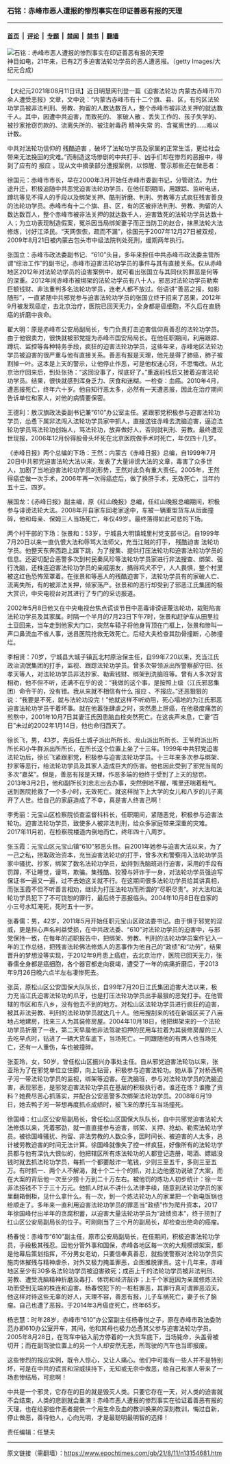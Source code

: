 ### 石铭：赤峰市恶人遭报的惨烈事实在印证善恶有报的天理

---

#### [首页](../../../..?n13154681) &nbsp;|&nbsp; [评论](../../../../../epoch-comment?n13154681) &nbsp;|&nbsp; [专题](../../../../../epoch-special?n13154681) &nbsp;|&nbsp; [禁闻](../../../../../epoch-news?n13154681) &nbsp;|&nbsp; [禁书](../../../../../books?n13154681) &nbsp;|&nbsp; [翻墙](https://github.com/gfw-breaker/nogfw/blob/master/README.md?n13154681)


<div><img alt="石铭：赤峰市恶人遭报的惨烈事实在印证善恶有报的天理" class="attachment-djy_600_400 size-djy_600_400 wp-post-image" src="https://i.epochtimes.com/assets/uploads/2021/08/id13154735-95d4b9ee87d4abf9229f27be738525d0-600x400-450x300.jpeg"/>
<div class="caption">
 神目如电，21年来，已有2万多迫害法轮功学员的恶人遭恶报。（getty Images/大纪元合成）
</div></div><hr/><div class="post_content" id="artbody" itemprop="articleBody">
 <!-- article content begin -->
 <p>
  【大纪元2021年08月11日讯】近日明慧网刊登一篇《迫害法轮功 内蒙古赤峰市70余人遭受恶报》文章，文中说：“内蒙古赤峰市有十二个旗、县、区，有的区法轮功学员被非法判刑、劳教、拘留的人数达数百人，整个赤峰市被非法关押的就达数千人。其中，因遭中共迫害，而致死的、
  <ok href="https://www.epochtimes.com/gb/tag/%E5%AE%B6%E7%A0%B4%E4%BA%BA%E6%95%A3.html">
   家破人散
  </ok>
  、丢失工作的、孩子失学的、被抄家抢窃罚款的、流离失所的、被注射毒药
  <ok href="https://www.epochtimes.com/gb/tag/%E7%B2%BE%E7%A5%9E%E5%A4%B1%E5%B8%B8.html">
   精神失常
  </ok>
  的、含冤离世的……难以计数。
 </p>
 <p>
  中共对法轮功信仰的
  <ok href="https://www.epochtimes.com/gb/tag/%E6%AE%8B%E9%85%B7%E8%BF%AB%E5%AE%B3.html">
   残酷迫害
  </ok>
  ，破坏了法轮功学员及家属的正常生活，更给社会带来无法挽回的灾难。”而制造这场惨剧的中共打手、凶手们却在惨烈的恶报中，得到了应有的
  <ok href="https://www.epochtimes.com/gb/tag/%E6%8A%A5%E5%BA%94.html">
   报应
  </ok>
  。现从文中摘录部分遭报案例，以惊醒、警示那些还在做恶者：
 </p>
 <p>
  徐国元：赤峰市市长，早在2000年3月开始任赤峰市委副书记，分管政法。为仕途升迁，积极追随中共恶党迫害法轮功学员，在他任职期间，用跟踪、监听电话，蹲坑等见不得人的手段以及绑架关押、酷刑折磨、判刑、劳教等方式疯狂残害善良的法轮功学员。赤峰市有十二个旗、县、区，有的区被非法判刑、劳教、拘留的人数达数百人，整个赤峰市被非法关押的就达数千人，迫害致死的法轮功学员达数十人；为立功表现制造假案，冤杀因当局绑架妻子而正当防卫的赵合，抹黑法轮大法修炼，讨好江泽民。“天网恢恢，疏而不漏”，徐国元于2007年12月27日被双规，2009年8月21日被内蒙古包头市中级法院判处死刑，缓期两年执行。
 </p>
 <p>
  张国立：赤峰市政法委副书记、“610”头目，多年来担任中共赤峰市政法委主管所谓“综治工作”的副书记，赤峰市迫害法轮功学员的事件与其有直接关系。仅从赤峰地区2012年对法轮功学员的迫害案例中，就可看出张国立与其同伙的罪恶是何等的深重。2012年间赤峰市被绑架的法轮功学员有八十人，邪恶对法轮功学员勒索巨额钱财、非法重判多名法轮功学员，连老人都不放过。俗语讲“善恶之报，如影随形”，一直紧随中共邪党参与迫害法轮功学员的张国立终于招来了恶果，2012年9月被发现癌症，去北京治疗，医院已回天无力，全身都是癌细胞，不久后在直肠癌的折磨中丧命。
 </p>
 <p>
  翟大明：原是赤峰市公安局副局长，专门负责打击迫害信仰真善忍的法轮功学员。由于他很卖力，很快就被邪党提为赤峰市国安局局长。在他任职期间，利用跟踪、蹲坑、监控等各种特务手段，疯狂的迫害法轮功学员，这些年来，赤峰地区法轮功学员被迫害的很严重与他有直接关系。善恶有报是天理，他先是得了肺癌，肺子被割掉一叶。这本是上天的警示，让他停止作恶，可是他权迷心窍，不思悔改。从北京治疗回来后，到处张扬：“这回没事了，彻底好了。”重返前线后又接着迫害法轮功学员。结果，很快就感到浑身乏力、厌食和迷糊。一检查：血癌。2010年4月，遭恶报死亡，终年六十岁。他自知行恶太多，必然有一天遭恶报，因此在治疗期间告诉单位和家人，对他的病情要保密。
 </p>
 <p>
  王德利：敖汉旗政法委副书记兼“610”办公室主任。紧跟邪党积极参与迫害法轮功学员，怂恿下属非法闯入法轮功学员家中抓人，直接送往赤峰去洗脑迫害，逼迫法轮功学员骂法轮功创始人，骂法轮功，放弃做好人，否则就判刑、劳教。最终遭现世现报，2006年12月份得股骨头坏死在北京医院做手术时死亡，年仅四十几岁。
 </p>
 <p>
  《赤峰日报》两个总编的下场：王然：内蒙古《赤峰日报》总编，自1999年7月20日中共邪党迫害法轮大法以来，发表了大量诽谤大法的文章，毒害了众多世人，加剧了当地迫害法轮功学员的形势，王然对此负有重大责任。2005年，王然得癌症做一次手术，2006年再一次得癌症后，做了换肝手术，无效死亡，当年约五十三、四岁。
 </p>
 <p>
  展国龙：《赤峰日报》副主编，原《红山晚报》总编，任红山晚报总编期间，积极参与诽谤法轮大法。2008年开自家车回老家途中，车被一辆重型货车从后面撞碎，他和母亲、保姆三人当场死亡，年仅49岁。最终落得如此可悲的下场。
 </p>
 <p>
  两个村干部的下场：张景和：53岁，宁城县大明镇城里村党支部书记。自1999年7月20日以来一直仇恨大法和辱骂大法师父，充当江贼的打手，
  <ok href="https://www.epochtimes.com/gb/tag/%E6%AE%8B%E9%85%B7%E8%BF%AB%E5%AE%B3.html">
   残酷迫害
  </ok>
  法轮功学员。他整天东奔西跑上蹿下跳，为了搜集、提供打压法轮功和迫害法轮功学员的信息。还密切配合恶警多次到村民秦凤珍等法轮功学员家进行非法搜查、绑架、强行洗脑，还株连迫害法轮功学员的亲戚朋友，搞得鸡犬不宁，人人畏惧，整个村里被这红色恐怖笼罩着。在张景和等恶人的残酷迫害下，法轮功学员有的家破人亡、流离失所，有的被非法关押，倾家荡产。张景和的恶行却受到了邪恶江氏集团的极大赏识，中央电视台对其进行了专门的采访报道。
 </p>
 <p>
  2002年5月8日他又在中央电视台焦点谎谈节目中恶毒诽谤诬蔑法轮功，栽赃陷害法轮功学员及其家属。时隔一个半月的7月23日下午7时，张景和赶驴车从田里拉土豆回来，当车走到他家大门口，突然车辕子将他身背顶在门框上，张景和惨叫一声口鼻流血不省人事，送县医院抢救无效死亡。后经大夫检查其肋骨撞断，心肺撞烂。
 </p>
 <p>
  李相贤：70岁，宁城县大城子镇瓦北村原治保主任，自99年7.20以来，充当江氏政治流氓集团的打手，监视、跟踪法轮功学员。曾多次带领派出所警察郝守田、张孝天等人，对法轮功学员非法抄家、勒索钱财、绑架到洗脑班等。曾有人多次好言相劝，他不但不听，还满不在乎的说：“我做的这个事，是按照上级（江氏邪恶集团）命令干的，没有错。我从来就不相信有什么
  <ok href="https://www.epochtimes.com/gb/tag/%E6%8A%A5%E5%BA%94.html">
   报应
  </ok>
  、不报应。”还恶狠狠的说：“我要是不死，就与法轮功没完！”他就这样不听劝阻，死心塌地的为江氏邪恶迫害法轮功学员干着坏事。就在他嚣张肆虐之时，突然患上肝癌，在他极度痛苦的煎熬中，2001年10月7日其妻汪氏因患脑血栓突然死亡。在这丧声未息，亡妻“百日”未过的2002年1月14日，他也命归西天了。
 </p>
 <p>
  徐长飞，男，43岁。先后任土城子派出所所长、龙山派出所所长、王爷府派出所所长和小牛群派出所所长，在所长这个位置上坐了十三年。1999年中共邪党迫害法轮功后，徐长飞紧跟邪党，积极参与迫害法轮功学员。十三年来多次参与绑架、抄家等恶行，给法轮功学员及其家人造成巨大的伤害。他也因此受到了邪党当局的多次“嘉奖”。但是，善恶有报是天理，作恶多端的他终于受到了上天的惩罚。2013年3月2日，他和副所长刘忠志出去办事，突然倒地不醒，嘴里还喘着粗气。送到医院抢救了一个多小时，无效死亡。就这样抛下上大学的女儿和八岁的儿子离开了人世。给自己的家庭造成了不幸，真是害人终害己啊！
 </p>
 <p>
  李秀丽：元宝山区检察院侦查监督科科长，任职期间，紧随恶党，积极参与迫害法轮功。迫害法轮功学员，致使多人被非法判刑，给众多家庭带来深重的灾难。2017年11月初，在检察院楼道内倒地而亡，终年四十八周岁。
 </p>
 <p>
  张玉霞：元宝山区元宝山镇“610”邪恶头目。自2001年她参与迫害大法以来，为了一己之私，捞取政治资本，充当迫害法轮功的打手，曾多次和警察闯入法轮功学员家中骚扰、抄家，绑架了数名法轮功学员，劫持到洗脑班进行迫害，采用的手段有罚蹲，不让睡觉，谩骂，欺骗。集残酷、狡猾与奸诈于一身，对法轮功学员强迫写保证书一遍又一遍，过不去她这关就不行。在这期间很多法轮功学员给其讲真相，而张玉霞不但不听善言相劝，继续为打压法轮功而所谓的“尽职尽责”。对大法和法轮功学员犯下了不可饶恕的罪行，最后终于恶报临头。2004年10月8日在自家的小三号水缸淹死，死时五十一岁。
 </p>
 <p>
  张春儒：男，42岁，2011年5月开始任职元宝山区政法委书记。由于惧于邪党的淫威，更是担心声名利益受损，在中共政法委、“610”对法轮功学员的迫害中，与邪党保持一致，在每年的述职报告中，把绑架、劳教、判刑的法轮功学员案件记入一年的工作总结，把残害法轮佛法修炼人的恶事作为他自己的“政绩”和“功劳”，结果晋升的梦想没等实现，于2012年9月患上癌症，去北京治疗，医院已回天无力，张春儒全身都是癌细胞，各个器官都走向衰竭，遭受了一年的病痛折磨后，于2013年9月26日晚六点半左右凄惨死去。
 </p>
 <p>
  张英，原松山区公安国保大队队长，自99年7月20日江氏集团迫害大法以来，极力充当江氏迫害法轮功的爪牙，也是打压法轮功学员出手最狠的恶党打手。在他管辖的市区和东八乡，没有他去不到的地方。对松山区法轮功学员进行疯狂的迫害，被其非法劳教、判刑的法轮功学员就达几十人。他用搜刮来的钱在新城区买了八亩地占地建房，找来三人为其装修房屋。2004年10月18日，他把绑架来的一个法轮功学员折磨了一夜，第二天早晨他非法驾驶扣押的民用车拉着为其装修房屋的三人去吃早点时，钻进了一辆大货车底下，当场死亡。一同跟随他的有两人也当场死亡，还有一人重伤，车也被撞碎。
 </p>
 <p>
  张亚玲，女，50岁，曾任松山区振兴办事处主任。自从邪党迫害法轮功以来，张亚玲为了在邪党单位立住脚，向上钻营，积极参与迫害法轮功。她从事了对桥西鸭子河一带法轮功学员的监视，绑架等迫害。在洗脑班，参与对法轮功学员的洗脑迫害，表现邪恶，是邪党迫害法轮功学员在基层的积极执行者。谁还在炼？谁撒了资料？她费尽苦心抓落实，并配合公安恶警多次绑架法轮功学员。2008年6月19日，她去鸭子河一带想再度抓点成绩时，被飞来的摩托车当场撞死。
 </p>
 <p>
  徐国峰：红山区公安局副局长，曾任松山区国保大队队长，自中共邪党迫害法轮大法修炼以来，凭着邪劲，就一直直接参与迫害，绑架、关押、抢劫、勒索法轮功学员。被徐国峰骚扰、拘留、非法劳教的人数众多，因时间长、被迫害的人太多，总计被劳教迫害的时间无法计算。徐国峰就像失了控一样疯狂，好像所有的法轮功学员都与他有深仇大恨似的，他把辖区所有炼法轮功的人都登记造册，喝酒、嫖娼没钱时就去抓法轮功学员，每抓一个都要敲诈一笔钱，少则三至五千，多则三至五万。有时抓一、两个人不解渴，就十个二十个的抓，对上边他邀功说破了大案，而在大案的背后他一次至少捞十万到二十万左右。被他罚的炼功人初步统计：徐一年非法捞钱不下于三十万元。他抓人时从不讲什么法律手续，随意到法轮功学员的家里翻箱倒柜，见什么拿什么。有一次，到一个炼法轮功人的家里把一个新电饭锅也给顺走了。多年来一直利用迫害法轮功学员的罪恶当“政绩”作为爬升资本，2017年徐国峰付出半年的贪腐积蓄，以迫害大量法轮功学员为“政绩资本”，终于捞到了红山区公安局副局长的位子。可刚刚当了三个月的副局长，却检查出绝命的癌瘤。
 </p>
 <p>
  杨春悦：赤峰市“610”副主任，原市公安局副局长，在任期间，积极迫害法轮功学员，手段极其残忍。因他分管外事和国保，赤峰各地区每一次的大规模绑架案，都是他幕后策划指挥，不分男女老幼，只要信奉真善忍，就指使警察对法轮功学员实施肉体摧残与精神虐杀，对外又极力掩盖罪恶，企图推脱罪责。这十几年来，赤峰地区至少有30多名法轮功学员被迫害致死；成百上千的法轮功学员被非法判刑、劳教、遭受洗脑精神折磨及毒打、体罚和经济敲诈；上千个家庭因为亲属修炼法轮功而受到无端的株连和迫害。杨春悦犯下的一桩桩罪恶，其罪行真可谓罪恶滔天。他这样对待这些无辜的好人，天理不容，善恶有报，儿子车祸死亡，妻子长了脑瘤。自己也遭了恶报。于2014年3月癌症死亡，终年65岁。
 </p>
 <p>
  杨志慧：时年28岁，赤峰市“610”办公室副主任杨春悦之子，原在赤峰市政法委防范办即610办公室开车，其间，他和其母也极力怂恿其父参与迫害法轮功学员。2005年8月28日，在驾车中钻入前方停着的一大货车底下，当场毙命，头盖骨被切开；而在副驾驶位置上的另一个人却安然无恙，所驾驶的汽车也当即报废。
 </p>
 <p>
  这些惨烈的报应实例，既令人惊心，又让人痛心。他们中可能有一些人并不是特别坏，可是在中共的谎言和淫威挟持下，无知或无奈中做恶，给自己和家人带来了一场悲惨结局，可悲啊！
 </p>
 <p>
  中共是一个邪灵，它存在的目的就是毁灭人类。只要它存在一天，对人类的迫害就不会结束，人类的悲剧就会重演！赤峰市恶人遭报的惨烈事实在验证着善恶有报的天理，也在给那些作恶者提供一个用生命及血的教训换来的深刻教训，悔过自新，停止做恶，善待他人，心向光明，才是最聪明最明智的选择！
 </p>
 <p>
  责任编辑：任慧夫
 </p>
 <!-- article content end -->
 <div id="below_article_ad">
 </div>
</div>


---

原文链接（需翻墙）：https://www.epochtimes.com/gb/21/8/11/n13154681.htm